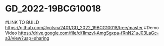 # GD_2022-19BCG10018
#LINK TO BUILD
https://github.com/Jyotsna2401/GD_2022_19BCG10018/tree/master
#Demo Video https://drive.google.com/file/d/1lmzvl-AmgSgxpa-fRnN21uJ03LaGc-a3/view?usp=sharing
